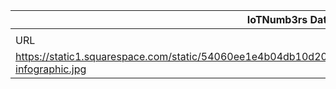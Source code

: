 |IoTNumb3rs Datenerfassung|||||||||||
| ---- | ---- | ---- | ---- | ---- | ---- | ---- | ---- | ---- | ---- | ---- |
||||||||||||
|URL|home_url|filename|device_class|device_count|market_class|market_volume|prognosis_year|publication_year|authorship_class|Dropbox folder|
|https://static1.squarespace.com/static/54060ee1e4b04db10d202cd6/t/59a450b3197aea9d17f0e111/1507771592550/iot-infographic.jpg| http://www.insuresoft.com/infographics/|file1_iot-infographic.jpg||||||||MariaMarg/20181117-1805|

